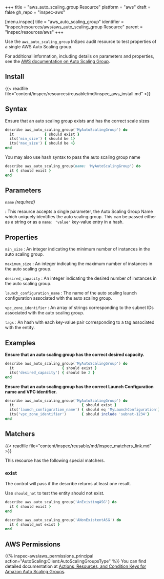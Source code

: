 +++
title = "aws_auto_scaling_group Resource"
platform = "aws"
draft = false
gh_repo = "inspec-aws"

[menu.inspec]
title = "aws_auto_scaling_group"
identifier = "inspec/resources/aws/aws_auto_scaling_group Resource"
parent = "inspec/resources/aws"
+++

Use the `aws_auto_scaling_group` InSpec audit resource to test properties of a single AWS Auto Scaling group.

For additional information, including details on parameters and properties, see the [AWS documentation on Auto Scaling Group](https://docs.aws.amazon.com/autoscaling/ec2/userguide/AutoScalingGroup.html).

## Install

{{< readfile file="content/inspec/resources/reusable/md/inspec_aws_install.md" >}}

## Syntax

Ensure that an auto scaling group exists and has the correct scale sizes

```ruby
describe aws_auto_scaling_group('MyAutoScalingGroup') do
  it              { should exist }
  its('min_size') { should be 1}
  its('max_size') { should be 4}
end  
```

You may also use hash syntax to pass the auto scaling group name

```ruby
describe aws_auto_scaling_group(name: 'MyAutoScalingGroup') do
  it { should exist }
end
```

## Parameters

`name` _(required)_

: This resource accepts a single parameter, the Auto Scaling Group Name which uniquely identifies the auto scaling group. 
  This can be passed either as a string or as a `name: 'value'` key-value entry in a hash.

## Properties

`min_size`
: An integer indicating the minimum number of instances in the auto scaling group.

`maximum_size`
: An integer indicating the maximum number of instances in the auto scaling group.

`desired_capacity`
: An integer indicating the desired  number of instances in the auto scaling group.

`launch_configuration_name`
: The name of the auto scaling launch configuration associated with the auto scaling group.

`vpc_zone_identifier`
: An array of strings corresponding to the subnet IDs associated with the auto scaling group.

`tags`
: An hash with each key-value pair corresponding to a tag associated with the entity.

## Examples

**Ensure that an auto scaling group has the correct desired capacity.**

```ruby
describe aws_auto_scaling_group('MyAutoScalingGroup') do
  it                      { should exist }
  its('desired_capacity') { should be 2 }
end  
```

**Ensure that an auto scaling group has the correct Launch Configuration name and VPC identifier.**

```ruby
describe aws_auto_scaling_group('MyAutoScalingGroup') do
  it                               { should exist }
  its('launch_configuration_name') { should eq 'MyLaunchConfiguration'}
  its('vpc_zone_identifier')       { should include 'subnet-1234'}
end  
```

## Matchers

{{< readfile file="content/inspec/reusable/md/inspec_matchers_link.md" >}}

This resource has the following special matchers.

### exist

The control will pass if the describe returns at least one result.

Use `should_not` to test the entity should not exist.

```ruby
describe aws_auto_scaling_group('AnExistingASG') do
  it { should exist }
end
```

```ruby
describe aws_auto_scaling_group('ANonExistentASG') do
  it { should_not exist }
end
```

## AWS Permissions

{{% inspec-aws/aws_permissions_principal action="AutoScaling:Client:AutoScalingGroupsType" %}}
You can find detailed documentation at [Actions, Resources, and Condition Keys for Amazon Auto Scaling Groups](https://docs.aws.amazon.com/autoscaling/ec2/userguide/control-access-using-iam.html).

